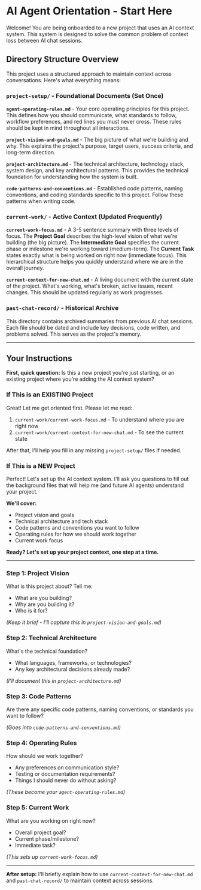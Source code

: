 # AI Agent Orientation - Start Here

Welcome! You are being onboarded to a new project that uses an AI context system. This system is designed to solve the common problem of context loss between AI chat sessions.

## Directory Structure Overview

This project uses a structured approach to maintain context across conversations. Here's what everything means:

### `project-setup/` - Foundational Documents (Set Once)

**`agent-operating-rules.md`** - Your core operating principles for this project. This defines how you should communicate, what standards to follow, workflow preferences, and red lines you must never cross. These rules should be kept in mind throughout all interactions.

**`project-vision-and-goals.md`** - The big picture of what we're building and why. This explains the project's purpose, target users, success criteria, and long-term direction.

**`project-architecture.md`** - The technical architecture, technology stack, system design, and key architectural patterns. This provides the technical foundation for understanding how the system is built.

**`code-patterns-and-conventions.md`** - Established code patterns, naming conventions, and coding standards specific to this project. Follow these patterns when writing code.

### `current-work/` - Active Context (Updated Frequently)

**`current-work-focus.md`** - A 3-5 sentence summary with three levels of focus. The **Project Goal** describes the high-level vision of what we're building (the big picture). The **Intermediate Goal** specifies the current phase or milestone we're working toward (medium-term). The **Current Task** states exactly what is being worked on right now (immediate focus). This hierarchical structure helps you quickly understand where we are in the overall journey.

**`current-context-for-new-chat.md`** - A living document with the current state of the project. What's working, what's broken, active issues, recent changes. This should be updated regularly as work progresses.

### `past-chat-record/` - Historical Archive

This directory contains archived summaries from previous AI chat sessions. Each file should be dated and include key decisions, code written, and problems solved. This serves as the project's memory.

---

## Your Instructions

**First, quick question:** Is this a new project you're just starting, or an existing project where you're adding the AI context system?

### If This is an EXISTING Project

Great! Let me get oriented first. Please let me read:
1. `current-work/current-work-focus.md` - To understand where you are right now
2. `current-work/current-context-for-new-chat.md` - To see the current state

After that, I'll help you fill in any missing `project-setup/` files if needed.

### If This is a NEW Project

Perfect! Let's set up the AI context system. I'll ask you questions to fill out the background files that will help me (and future AI agents) understand your project.

**We'll cover:**
- Project vision and goals
- Technical architecture and tech stack
- Code patterns and conventions you want to follow
- Operating rules for how we should work together
- Current work focus

**Ready? Let's set up your project context, one step at a time.**

---

### Step 1: Project Vision
What is this project about? Tell me:
- What are you building?
- Why are you building it?
- Who is it for?

_(Keep it brief - I'll capture this in `project-vision-and-goals.md`)_

### Step 2: Technical Architecture
What's the technical foundation?
- What languages, frameworks, or technologies?
- Any key architectural decisions already made?

_(I'll document this in `project-architecture.md`)_

### Step 3: Code Patterns
Are there any specific code patterns, naming conventions, or standards you want to follow?

_(Goes into `code-patterns-and-conventions.md`)_

### Step 4: Operating Rules
How should we work together?
- Any preferences on communication style?
- Testing or documentation requirements?
- Things I should never do without asking?

_(These become your `agent-operating-rules.md`)_

### Step 5: Current Work
What are you working on right now?
- Overall project goal?
- Current phase/milestone?
- Immediate task?

_(This sets up `current-work-focus.md`)_

---

**After setup:** I'll briefly explain how to use `current-context-for-new-chat.md` and `past-chat-record/` to maintain context across sessions.

